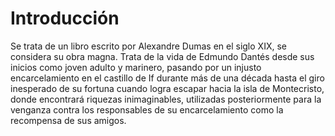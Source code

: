 
<h1>Introducción</h1>
Se trata de un libro escrito por Alexandre Dumas en el siglo XIX, se considera su obra magna.
Trata de la vida de Edmundo Dantés desde sus inicios como joven adulto y marinero, pasando por un injusto encarcelamiento en el castillo de If durante más de una década hasta el giro inesperado de su fortuna cuando logra escapar hacia la isla de Montecristo, donde encontrará riquezas inimaginables, utilizadas posteriormente para la venganza contra los responsables de su encarcelamiento como la recompensa de sus amigos.

